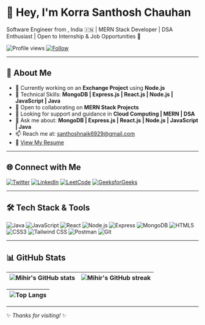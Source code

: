 # 👋 Hey, I'm Korra Santhosh Chauhan

Software Engineer from , India 🇮🇳 | MERN Stack Developer | DSA Enthusiast | Open to Internship & Job Opportunities 🚀

![Profile views](https://komarev.com/ghpvc/?username=katemihir26&label=Profile%20views&color=0e75b6&style=flat)
[![Follow](https://img.shields.io/github/followers/katemihir26?label=Follow&style=social)](https://github.com/katemihir26)

---

## 🚀 About Me

- 🧪 Currently working on an **Exchange Project** using **Node.js**
- 🌱 Technical Skills: **MongoDB | Express.js | React.js | Node.js | JavaScript | Java**
- 👯 Open to collaborating on **MERN Stack Projects**
- 🤝 Looking for support and guidance in **Cloud Computing | MERN | DSA**
- 💬 Ask me about: **MongoDB | Express.js | React.js | Node.js | JavaScript | Java**
- 📫 Reach me at: [santhoshnaik6929@gmail.com](mailto:santhoshnaik6929@gmail.com)
- 📄 [View My Resume](https://drive.google.com/file/d/1vQKCslQuMG-ZS23LfzWRG0cduw5fNJi4/view?usp=drive_link)

---

## 🌐 Connect with Me

[![Twitter](https://img.shields.io/badge/Twitter-1DA1F2?style=flat&logo=twitter&logoColor=white)]()
[![LinkedIn](https://img.shields.io/badge/LinkedIn-0A66C2?style=flat&logo=linkedin&logoColor=white)](https://www.linkedin.com/in/santhosh-chauhan/)
[![LeetCode](https://img.shields.io/badge/LeetCode-FFA116?style=flat&logo=leetcode&logoColor=white)](https://leetcode.com/u/santhoshnaik218/)
[![GeeksforGeeks](https://img.shields.io/badge/GeeksforGeeks-0F9D58?style=flat&logo=geeksforgeeks&logoColor=white)](https://www.geeksforgeeks.org/user/santhoshacme/)

---

## 🛠️ Tech Stack & Tools

![Java](https://img.shields.io/badge/-Java-007396?style=flat&logo=java&logoColor=white)
![JavaScript](https://img.shields.io/badge/-JavaScript-F7DF1E?style=flat&logo=javascript&logoColor=black)
![React](https://img.shields.io/badge/-React-61DAFB?style=flat&logo=react&logoColor=black)
![Node.js](https://img.shields.io/badge/-Node.js-339933?style=flat&logo=nodedotjs&logoColor=white)
![Express](https://img.shields.io/badge/-Express-000000?style=flat&logo=express&logoColor=white)
![MongoDB](https://img.shields.io/badge/-MongoDB-47A248?style=flat&logo=mongodb&logoColor=white)
![HTML5](https://img.shields.io/badge/-HTML5-E34F26?style=flat&logo=html5&logoColor=white)
![CSS3](https://img.shields.io/badge/-CSS3-1572B6?style=flat&logo=css3&logoColor=white)
![Tailwind CSS](https://img.shields.io/badge/-TailwindCSS-06B6D4?style=flat&logo=tailwindcss&logoColor=white)
![Postman](https://img.shields.io/badge/-Postman-FF6C37?style=flat&logo=postman&logoColor=white)
![Git](https://img.shields.io/badge/-Git-F05032?style=flat&logo=git&logoColor=white)

---

## 📊 GitHub Stats

| <img src="https://github-readme-stats.vercel.app/api?username=katemihir26&show_icons=true&theme=radical" alt="Mihir's GitHub stats" /> | <img src="https://github-readme-streak-stats.herokuapp.com/?user=katemihir26&theme=radical" alt="Mihir's GitHub streak" /> |
| - | - |

| ![Top Langs](https://github-readme-stats.vercel.app/api/top-langs/?username=katemihir26&layout=compact&theme=radical) |
| - |

---

✨ _Thanks for visiting!_ ✨
